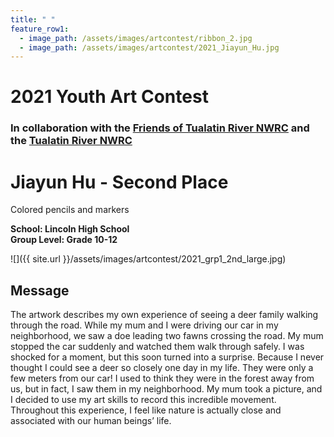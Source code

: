 ```yaml
---
title: " "
feature_row1:
  - image_path: /assets/images/artcontest/ribbon_2.jpg
  - image_path: /assets/images/artcontest/2021_Jiayun_Hu.jpg
---
```


# 2021 Youth Art Contest

### In collaboration with the [Friends of Tualatin River NWRC](https://fotr.wildapricot.org/) and the [Tualatin River NWRC](https://www.fws.gov/refuge/Tualatin_River/)

# Jiayun Hu - Second Place  
Colored pencils and markers  

**School: Lincoln High School**  
**Group Level: Grade 10-12**  

![]({{ site.url }}/assets/images/artcontest/2021_grp1_2nd_large.jpg)

## Message

The artwork describes my own experience of seeing a deer family walking through the road. While my mum and I were driving our car in my neighborhood, we saw a doe leading two fawns crossing the road. My mum stopped the car suddenly and watched them walk through safely. I was shocked for a moment, but this soon turned into a surprise. Because I never thought I could see a deer so closely one day in my life. They were only a few meters from our car! I used to think they were in the forest away from us, but in fact, I saw them in my neighborhood. My mum took a picture, and I decided to use my art skills to record this incredible movement. Throughout this experience, I feel like nature is actually close and associated with our human beings’ life.
